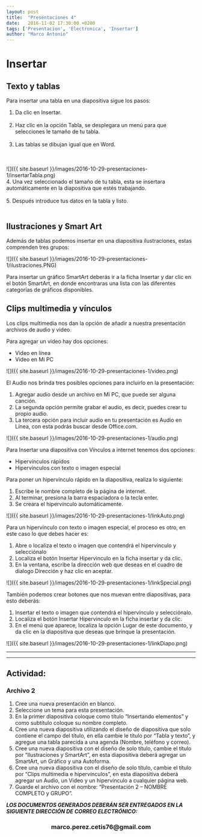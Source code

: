 ```yaml
---
layout: post
title:  "Presentaciones 4"
date:   2016-11-02 17:30:00 +0200
tags: ['Presentacion', 'Electronica', 'Insertar']
author: "Marco Antonio"
---
```


# Insertar

## Texto y tablas

Para insertar una tabla en una diapositiva sigue los pasos:

1. Da clic en Insertar. <br><br>
2. Haz clic en la opción Tabla, se desplegara un menú para que selecciones le tamaño de tu tabla. <br><br>
3. Las tablas se dibujan igual que en Word. <br><br>
<br>
![]({{ site.baseurl }}/images/2016-10-29-presentaciones-1/insertarTabla.png)
<br>
4. Una vez seleccionado el tamaño de tu tabla, esta se insertara automáticamente en la diapositiva que estés trabajando. <br><br>
5. Después introduce tus datos en la tabla y listo. <br><br>

## Ilustraciones y Smart Art

Además de tablas podemos insertar en una diapositiva ilustraciones, estas comprenden tres grupos:

![]({{ site.baseurl }}/images/2016-10-29-presentaciones-1/ilustraciones.PNG)

Para insertar un gráfico SmartArt deberás ir a la ficha Insertar y dar clic en el botón SmartArt, en donde encontraras una lista con las diferentes categorías de gráficos disponibles. 

## Clips multimedia y vínculos

Los clips multimedia nos dan la opción de añadir a nuestra presentación archivos de audio y video.

Para agregar un video hay dos opciones:

* Video en línea 
* Video en Mi PC

![]({{ site.baseurl }}/images/2016-10-29-presentaciones-1/video.png)

El Audio nos brinda tres posibles opciones para incluirlo en la presentación:

1. Agregar audio desde un archivo en Mi PC, que puede ser alguna canción.
2. La segunda opción permite grabar el audio, es decir, puedes crear tu propio audio.
3. La tercera opción para incluir audio en tu presentación es Audio en Línea, con esta podrás buscar desde Office.com.

![]({{ site.baseurl }}/images/2016-10-29-presentaciones-1/audio.png)

Para Insertar una diapositiva con Vínculos a internet tenemos dos opciones:

* Hipervínculos rápidos
* Hipervínculos con texto o imagen especial

Para poner un hipervínculo rápido en la diapositiva, realiza lo siguiente:

1. Escribe le nombre completo de la página de internet.
2. Al terminar, presiona la barra espaciadora o la tecla enter.
3. Se creara el hipervínculo automáticamente.

![]({{ site.baseurl }}/images/2016-10-29-presentaciones-1/linkAuto.png)

Para un hipervínculo con texto o imagen especial, el proceso es otro, en este caso lo que debes hacer es:

1. Abre o localiza el texto o imagen que contendrá el hipervínculo y selecciónalo
2. Localiza el botón Insertar Hipervinculo en la ficha insertar y da clic.
3. En la ventana, escribe la dirección web que deseas en el cuadro de dialogo Dirección y haz clic en aceptar.

![]({{ site.baseurl }}/images/2016-10-29-presentaciones-1/linkSpecial.png)

También podemos crear botones que nos muevan entre diapositivas, para esto deberás:

1. Insertar el texto o imagen que contendrá el hipervínculo y selecciónalo.
2. Localiza el botón Insertar Hipervinculo en la ficha insertar y da clic.
3. En el menú que aparece, localiza la opción Lugar de este documento, y da clic en la diapositiva que deseas que brinque la presentación.

![]({{ site.baseurl }}/images/2016-10-29-presentaciones-1/linkDiapo.png)

***
***

## Actividad:

### Archivo 2

1.	Cree una nueva presentación en blanco.
2.	Seleccione un tema para esta presentación.
3.	En la primer diapositiva coloque como título “Insertando elementos” y como subtítulo coloque su nombre completo.
4.	Cree una nueva diapositiva utilizando el diseño de diapositiva que solo contiene el campo del título, en ella cambie le título por “Tabla y texto”, y agregue una tabla parecida a una agenda (Nombre, teléfono y correo).
5.	Cree una nueva diapositiva con el diseño de solo título, cambie el título por “Ilustraciones y SmartArt”, en esta diapositiva deberá agregar un SmartArt, un Gráfico y una Autoforma.
6.	Cree una nueva diapositiva con el diseño de solo título, cambie el título por “Clips multimedia e hipervínculos”, en esta diapositiva deberá agregar un Audio, un Video y un hipervínculo a cualquier página web.
7.	Guarde el archivo con el nombre: “Presentación 2 – NOMBRE COMPLETO y GRUPO”.

***LOS DOCUMENTOS GENERADOS DEBERÁN SER ENTREGADOS EN LA SIGUIENTE DIRECCIÓN DE CORREO ELECTRÓNICO:*** <br>
<center>
<h3>marco.perez.cetis76@gmail.com</h3>
</center>
